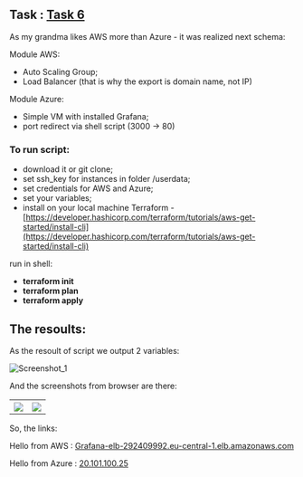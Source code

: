 ## Task : [Task 6](https://docs.google.com/document/d/1hxknpDiPfIDCFRAFUaZQVtm8BbpQpaX1gbPzxWuM-Y8/edit)

As my grandma likes AWS more than Azure - it was realized next schema:

Module AWS: 

- Auto Scaling Group;
- Load Balancer (that is why the export is domain name, not IP)

Module Azure:

- Simple VM with installed Grafana;
- port redirect via shell script (3000 -> 80)

### To run script:

- download it or git clone;
- set ssh_key for instances in folder /userdata;
- set credentials for AWS and Azure;
- set your variables;
- install on your local machine Terraform - [https://developer.hashicorp.com/terraform/tutorials/aws-get-started/install-cli](https://developer.hashicorp.com/terraform/tutorials/aws-get-started/install-cli)

run in shell:

- **terraform init**
- **terraform plan**
- **terraform apply**

## The resoults: 

As the resoult of script we output 2 variables:

![Screenshot_1](https://user-images.githubusercontent.com/79985930/209865748-176d306e-1a70-4282-8667-7af9d0941be1.png)

And the screenshots from browser are there:

<table>
  <tr>
    <th><img src="https://user-images.githubusercontent.com/79985930/209865749-e04f7045-d392-4e67-ae68-f80313361725.png"></th>
    <th><img src="https://user-images.githubusercontent.com/79985930/209865751-523239ed-5375-4a59-8f1b-93728fa2e808.png"></th>
  </tr>
</table>

So, the links:


Hello from AWS : <a href="http://Grafana-elb-292409992.eu-central-1.elb.amazonaws.com" target="_blank">Grafana-elb-292409992.eu-central-1.elb.amazonaws.com</a>
    
Hello from Azure : <a href="http://20.101.100.25/" target="_blank">20.101.100.25</a>


